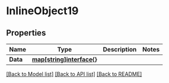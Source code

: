 # InlineObject19

## Properties

Name | Type | Description | Notes
------------ | ------------- | ------------- | -------------
**Data** | [**map[string]interface{}**](.md) |  | 

[[Back to Model list]](../README.md#documentation-for-models) [[Back to API list]](../README.md#documentation-for-api-endpoints) [[Back to README]](../README.md)


